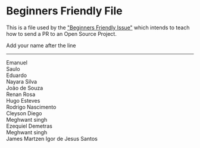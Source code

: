 # Beginners Friendly File

This is a file used by the ["Beginners Friendly Issue"](https://github.com/Cv-Keep/cvkeep-frontend/issues/10) which intends to teach how to send a PR to an Open Source Project.

Add your name after the line

---

Emanuel  
Saulo  
Eduardo  
Nayara Silva  
João de Souza  
Renan Rosa  
Hugo Esteves  
Rodrigo Nascimento  
Cleyson Diego  
Meghwant singh  
Ezequiel Demetras  
Meghwant singh  
James Martzen
Igor de Jesus Santos  
